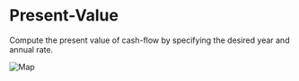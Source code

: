 # Present-Value
Compute the present value of cash-flow by specifying the desired year and annual rate.

![Map](http://www.amazing-animations.com/animations/construction4.gif)
